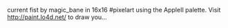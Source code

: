 current fist by magic_bane in 16x16 #pixelart using the AppleII palette. Visit http://paint.lo4d.net/ to draw you… 